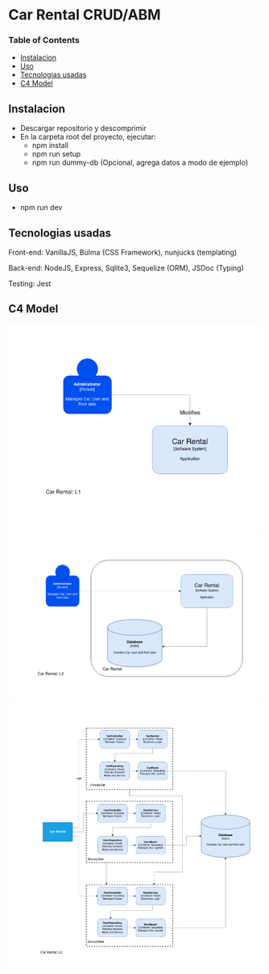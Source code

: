 # Car Rental CRUD/ABM

### Table of Contents
- [Instalacion](#instalacion)
- [Uso](#uso)
- [Tecnologias usadas](#tecnologias-usadas)
- [C4 Model](#c4-model)

## Instalacion
- Descargar repositorio y descomprimir
- En la carpeta root del proyecto, ejecutar:
   * npm install
   * npm run setup
   * npm run dummy-db (Opcional, agrega datos a modo de ejemplo)

## Uso
- npm run dev

## Tecnologias usadas

Front-end: VanillaJS, Bulma (CSS Framework), nunjucks (templating)

Back-end: NodeJS, Express, Sqlite3, Sequelize (ORM), JSDoc (Typing)

Testing: Jest

## C4 Model

![image](./c4_diagram/Car%20Rental%20L1.png)
![image](./c4_diagram/Car%20Rental%20L2.png)
![image](./c4_diagram/Car%20Rental%20L3.png)
